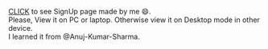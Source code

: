 <a href="https://shivam1938.github.io/signup/">CLICK</a> to see SignUp page made by me 😄.
<br>Please, View it on PC or laptop. Otherwise view it on Desktop mode in other device.
<br>
I learned it from @Anuj-Kumar-Sharma.
